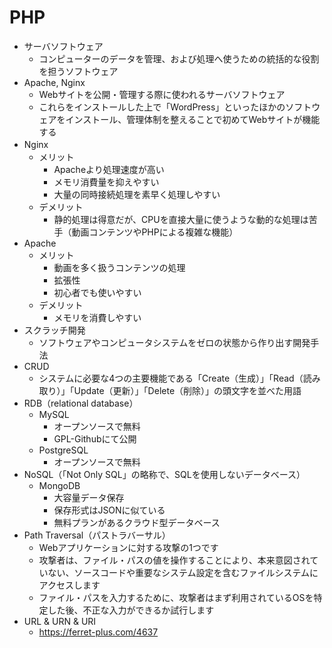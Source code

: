 # PHP

- サーバソフトウェア
    - コンピューターのデータを管理、および処理へ使うための統括的な役割を担うソフトウェア
- Apache, Nginx
    - Webサイトを公開・管理する際に使われるサーバソフトウェア
    - これらをインストールした上で「WordPress」といったほかのソフトウェアをインストール、管理体制を整えることで初めてWebサイトが機能する
- Nginx　
    - メリット
        - Apacheより処理速度が高い
        - メモリ消費量を抑えやすい
        - 大量の同時接続処理を素早く処理しやすい
    - デメリット
        - 静的処理は得意だが、CPUを直接大量に使うような動的な処理は苦手（動画コンテンツやPHPによる複雑な機能）
- Apache
    - メリット
        - 動画を多く扱うコンテンツの処理
        - 拡張性
        - 初心者でも使いやすい
    - デメリット
        - メモリを消費しやすい
- スクラッチ開発
    - ソフトウェアやコンピュータシステムをゼロの状態から作り出す開発手法
- CRUD
    - システムに必要な4つの主要機能である「Create（生成）」「Read（読み取り）」「Update（更新）」「Delete（削除）」の頭文字を並べた用語
- RDB（relational database）
    - MySQL
        - オープンソースで無料
        - GPL-Githubにて公開
    - PostgreSQL
        - オープンソースで無料
- NoSQL（「Not Only SQL」の略称で、SQLを使用しないデータベース）
    - MongoDB
        - 大容量データ保存
        - 保存形式はJSONに似ている
        - 無料プランがあるクラウド型データベース
- Path Traversal（パストラバーサル）
    - Webアプリケーションに対する攻撃の1つです
    - 攻撃者は、ファイル・パスの値を操作することにより、本来意図されていない、ソースコードや重要なシステム設定を含むファイルシステムにアクセスします
    - ファイル・パスを入力するために、攻撃者はまず利用されているOSを特定した後、不正な入力ができるか試行します
- URL & URN & URI
    - https://ferret-plus.com/4637
    